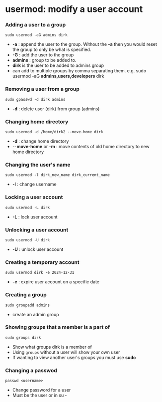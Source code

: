 # usermod: modify a user account

### Adding a user to a group
`sudo usermod -aG admins dirk`
- **-a** : append the user to the group. Without the **-a** then you would reset the group to only be what is specified.
- **-G** : add the user to the group
- **admins** : group to be added to.
- **dirk** is the user to be added to admins group
- can add to multiple groups by comma separating them. e.g. sudo usermod -aG **admins,users,developers** dirk

### Removing a user from a group
`sudo gpasswd -d dirk admins`
- **-d** : delete user (dirk) from group (admins)

### Changing home directory
`sudo usermod -d /home/dirk2 --move-home dirk`
- **-d** : change home directory
- **--move-home** or **-m** : move contents of old home directory to new home directory

### Changing the user's name
`sudo usermod -l dirk_new_name dirk_current_name`
- **-l** : change username

### Locking a user account
`sudo usermod -L dirk`
- **-L** : lock user account

### Unlocking a user account
`sudo usermod -U dirk`
- **-U** : unlock user account

### Creating a temporary account
`sudo usermod dirk -e 2024-12-31`
- **-e** : expire user account on a specific date

### Creating a group
`sudo groupadd admins`
- create an admin group

### Showing groups that a member is a part of
`sudo groups dirk`
- Show what groups dirk is a member of
- Using `groups` without a user will show your own user
- If wanting to view another user's groups you must use **sudo**

### Changing a passwod
`passwd <username>`
- Change password for a user
- Must be the user or in su -